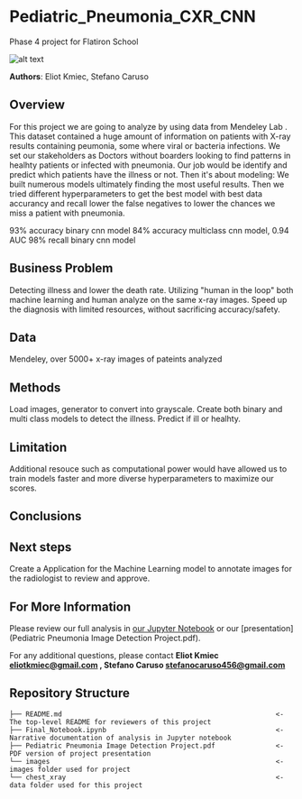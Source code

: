 # Pediatric_Pneumonia_CXR_CNN
Phase 4 project for Flatiron School


![alt text](https://github.com/ek775/Pediatric_Pneumonia_CXR_CNN/blob/main/./chest_xray/sample/BACTERIAL/BACTERIA-2034017-0005.jpeg?raw=true)

**Authors**: Eliot Kmiec, Stefano Caruso

## Overview

For this project we are going to analyze by using data from Mendeley Lab . This dataset contained a huge amount of information on patients with X-ray results containing peumonia, some where viral or bacteria infections. We set our stakeholders as Doctors without boarders looking to find patterns in healhty patients or infected with pneumonia. Our job would be identify and predict which patients have the illness or not. Then it's about modeling: We built numerous models ultimately finding the most useful results. Then we tried different hyperparameters to get the best model with best data accurancy and recall lower the false negatives to lower the chances we miss a patient with pneumonia.

93% accuracy binary cnn model
84% accuracy multiclass cnn model, 0.94 AUC
98% recall binary cnn model 




## Business Problem

Detecting illness and lower the death rate. Utilizing "human in the loop" both machine learning and human analyze on the same x-ray images. Speed up the diagnosis with limited resources, without sacrificing accuracy/safety. 


## Data

Mendeley, over 5000+ x-ray images of pateints analyzed 




## Methods

Load images, generator to convert into grayscale. Create both binary and multi class models to detect the illness. Predict if ill or healhty. 




## Limitation

Additional resouce such as computational power would have allowed us to train models faster and more diverse hyperparameters to maximize our scores.


## Conclusions




## Next steps

Create a Application for the Machine Learning model to annotate images for the radiologist to review and approve.


## For More Information

Please review our full analysis in [our Jupyter Notebook](Final_Notebook.ipynb) or our [presentation](Pediatric Pneumonia Image Detection Project.pdf).

For any additional questions, please contact **Eliot Kmiec eliotkmiec@gmail.com , Stefano Caruso stefanocaruso456@gmail.com**

## Repository Structure

```
├── README.md                                                     <- The top-level README for reviewers of this project
├── Final_Notebook.ipynb                                          <- Narrative documentation of analysis in Jupyter notebook
├── Pediatric Pneumonia Image Detection Project.pdf               <- PDF version of project presentation
└── images                                                        <- images folder used for project
└── chest_xray                                                    <- data folder used for this project
```
